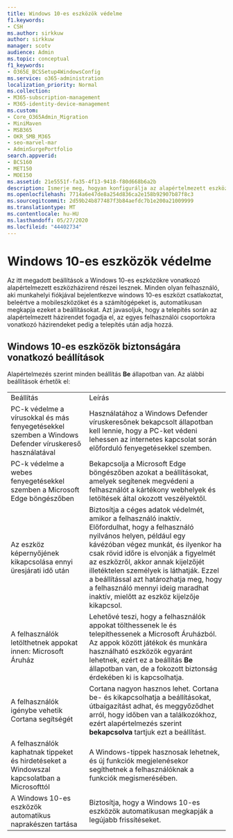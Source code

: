 ```yaml
---
title: Windows 10-es eszközök védelme
f1.keywords:
- CSH
ms.author: sirkkuw
author: sirkkuw
manager: scotv
audience: Admin
ms.topic: conceptual
f1_keywords:
- O365E_BCSSetup4WindowsConfig
ms.service: o365-administration
localization_priority: Normal
ms.collection:
- M365-subscription-management
- M365-identity-device-management
ms.custom:
- Core_O365Admin_Migration
- MiniMaven
- MSB365
- OKR_SMB_M365
- seo-marvel-mar
- AdminSurgePortfolio
search.appverid:
- BCS160
- MET150
- MOE150
ms.assetid: 21e5551f-fa35-4f13-9418-f80d668b6a2b
description: Ismerje meg, hogyan konfigurálja az alapértelmezett eszközházirend beállításait, amelyet bármely Windows 10-eszköz kap, amikor bejelentkezik a munkahelyi vagy iskolai fiókjába.
ms.openlocfilehash: 7714a6e47de8a254d836ca2e158b92907b87f8c3
ms.sourcegitcommit: 2d59b24b877487f3b84aefdc7b1e200a21009999
ms.translationtype: MT
ms.contentlocale: hu-HU
ms.lasthandoff: 05/27/2020
ms.locfileid: "44402734"
---
```

# <a name="secure-windows-10-devices"></a>Windows 10-es eszközök védelme

Az itt megadott beállítások a Windows 10-es eszközökre vonatkozó alapértelmezett eszközházirend részei lesznek. Minden olyan felhasználó, aki munkahelyi fiókjával bejelentkezve windows 10-es eszközt csatlakoztat, beleértve a mobileszközöket és a számítógépeket is, automatikusan megkapja ezeket a beállításokat. Azt javasoljuk, hogy a telepítés során az alapértelmezett házirendet fogadja el, az egyes felhasználói csoportokra vonatkozó házirendeket pedig a telepítés után adja hozzá.
  
## <a name="settings-to-secure-windows-10-devices"></a>Windows 10-es eszközök biztonságára vonatkozó beállítások

Alapértelmezés szerint minden beállítás **Be** állapotban van. Az alábbi beállítások érhetők el:
  
|||
|:-----|:-----|
|Beállítás  <br/> |Leírás  <br/> |
|PC-k védelme a vírusokkal és más fenyegetésekkel szemben a Windows Defender víruskereső használatával  <br/> |Használatához a Windows Defender víruskeresőnek bekapcsolt állapotban kell lennie, hogy a PC-ket védeni lehessen az internetes kapcsolat során előforduló fenyegetésekkel szemben.  <br/> |
|PC-k védelme a webes fenyegetésekkel szemben a Microsoft Edge böngészőben  <br/> |Bekapcsolja a Microsoft Edge böngészőben azokat a beállításokat, amelyek segítenek megvédeni a felhasználót a kártékony webhelyek és letöltések által okozott veszélyektől.  <br/> |
|Az eszköz képernyőjének kikapcsolása ennyi üresjárati idő után  <br/> |Biztosítja a céges adatok védelmét, amikor a felhasználó inaktív. Előfordulhat, hogy a felhasználó nyilvános helyen, például egy kávézóban végez munkát, és ilyenkor ha csak rövid időre is elvonják a figyelmét az eszközről, akkor annak kijelzőjét illetéktelen személyek is láthatják. Ezzel a beállítással azt határozhatja meg, hogy a felhasználó mennyi ideig maradhat inaktív, mielőtt az eszköz kijelzője kikapcsol.  <br/> |
|A felhasználók letölthetnek appokat innen: Microsoft Áruház  <br/> |Lehetővé teszi, hogy a felhasználók appokat tölthessenek le és telepíthessenek a Microsoft Áruházból. Az appok között játékok és munkára használható eszközök egyaránt lehetnek, ezért ez a beállítás **Be** állapotban van, de a fokozott biztonság érdekében ki is kapcsolhatja.  <br/> |
|A felhasználók igénybe vehetik Cortana segítségét  <br/> |Cortana nagyon hasznos lehet. Cortana be- és kikapcsolhatja a beállításokat, útbaigazítást adhat, és meggyőződhet arról, hogy időben van a találkozókhoz, ezért alapértelmezés szerint **bekapcsolva** tartjuk ezt a beállítást.  <br/> |
|A felhasználók kaphatnak tippeket és hirdetéseket a Windowszal kapcsolatban a Microsofttól  <br/> |A Windows-tippek hasznosak lehetnek, és új funkciók megjelenésekor segíthetnek a felhasználóknak a funkciók megismerésében.  <br/> |
|A Windows 10-es eszközök automatikus naprakészen tartása  <br/> |Biztosítja, hogy a Windows 10-es eszközök automatikusan megkapják a legújabb frissítéseket.  <br/> |
   

